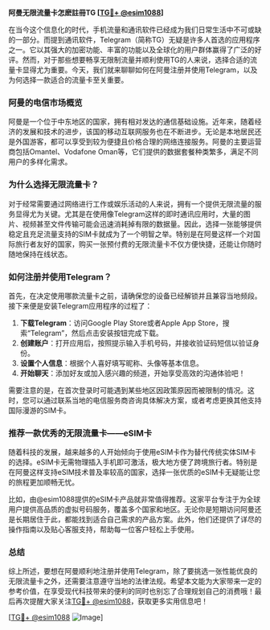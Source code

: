 **阿曼无限流量卡怎麽註冊TG [[TG💪+ @esim1088](https://t.me/s/esim1088)]**

在当今这个信息化的时代，手机流量和通讯软件已经成为我们日常生活中不可或缺的一部分。而提到通讯软件，Telegram（简称TG）无疑是许多人首选的应用程序之一。它以其强大的加密功能、丰富的功能以及全球化的用户群体赢得了广泛的好评。然而，对于那些想要畅享无限制流量并顺利使用TG的人来说，选择合适的流量卡显得尤为重要。今天，我们就来聊聊如何在阿曼注册并使用Telegram，以及为何选择一款适合的流量卡至关重要。

### 阿曼的电信市场概览

阿曼是一个位于中东地区的国家，拥有相对发达的通信基础设施。近年来，随着经济的发展和技术的进步，该国的移动互联网服务也在不断进步。无论是本地居民还是外国游客，都可以享受到较为便捷且价格合理的网络连接服务。阿曼的主要运营商包括Omantel、Vodafone Oman等，它们提供的数据套餐种类繁多，满足不同用户的多样化需求。

### 为什么选择无限流量卡？

对于经常需要通过网络进行工作或娱乐活动的人来说，拥有一个提供无限流量的服务显得尤为关键。尤其是在使用像Telegram这样的即时通讯应用时，大量的图片、视频甚至文件传输可能会迅速消耗掉有限的数据量。因此，选择一张能够提供稳定且充足流量支持的SIM卡就成为了一个明智之举。特别是在阿曼这样一个对国际旅行者友好的国家，购买一张预付费的无限流量卡不仅方便快捷，还能让你随时随地保持在线状态。

### 如何注册并使用Telegram？

首先，在决定使用哪款流量卡之前，请确保您的设备已经解锁并且兼容当地频段。接下来便是安装Telegram应用程序的过程了：

1. **下载Telegram**：访问Google Play Store或者Apple App Store，搜索“Telegram”，然后点击安装按钮完成下载。
2. **创建账户**：打开应用后，按照提示输入手机号码，并接收验证码短信以验证身份。
3. **设置个人信息**：根据个人喜好填写昵称、头像等基本信息。
4. **开始聊天**：添加好友或加入感兴趣的频道，开始享受高效的沟通体验吧！

需要注意的是，在首次登录时可能遇到某些地区因政策原因而被限制的情况。这时，您可以通过联系当地的电信服务商咨询具体解决方案，或者考虑更换其他支持国际漫游的SIM卡。

### 推荐一款优秀的无限流量卡——eSIM卡

随着科技的发展，越来越多的人开始倾向于使用eSIM卡作为替代传统实体SIM卡的选择。eSIM卡无需物理插入手机即可激活，极大地方便了跨境旅行者。特别是在阿曼这样支持eSIM技术普及率较高的国家，选择一张优质的eSIM卡无疑能让您的旅程更加顺畅无忧。

比如，由@esim1088提供的eSIM卡产品就非常值得推荐。这家平台专注于为全球用户提供高品质的虚拟号码服务，覆盖多个国家和地区。无论你是短期访问阿曼还是长期居住于此，都能找到适合自己需求的产品方案。此外，他们还提供了详尽的操作指南以及贴心客服支持，帮助每一位客户轻松上手使用。

### 总结

综上所述，要想在阿曼顺利地注册并使用Telegram，除了要挑选一张性能优良的无限流量卡之外，还需要注意遵守当地的法律法规。希望本文能为大家带来一定的参考价值，在享受现代科技带来的便利的同时也别忘了合理规划自己的消费哦！最后再次提醒大家关注[TG💪+ @esim1088](https://t.me/s/esim1088)，获取更多实用信息吧！

[[TG💪+ @esim1088](https://t.me/s/esim1088) ![Image](https://i.postimg.cc/4NQfJmqS/Snipaste-2025-05-13-00-14-12.png)]